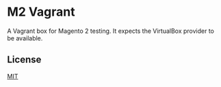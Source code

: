 # M2 Vagrant

A Vagrant box  for Magento 2 testing.  It expects the VirtualBox provider to be available. 


## License

[MIT](https://opensource.org/licenses/MIT)
